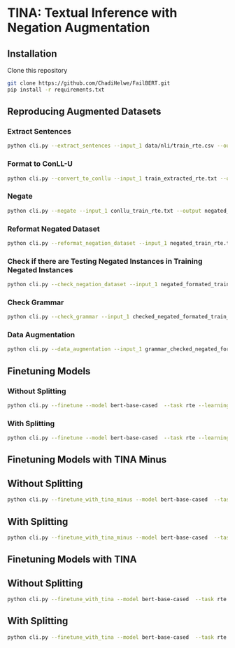 # TINA: Textual Inference with Negation Augmentation

## Installation

Clone this repository

```bash
git clone https://github.com/ChadiHelwe/FailBERT.git
pip install -r requirements.txt
```

## Reproducing Augmented Datasets
### Extract Sentences
```bash
python cli.py --extract_sentences --input_1 data/nli/train_rte.csv --output extracted_train_rte.txt
```

### Format to ConLL-U
```bash
python cli.py --convert_to_conllu --input_1 train_extracted_rte.txt --output conllu_train_rte.txt
```

### Negate
```bash
python cli.py --negate --input_1 conllu_train_rte.txt --output negated_train_rte.tsv
```


### Reformat Negated Dataset
```bash
python cli.py --reformat_negation_dataset --input_1 negated_train_rte.tsv --input_2 data/nli/train_rte.csv --output negated_formated_train_rte.csv --task rte
```

### Check if there are Testing Negated Instances in Training Negated Instances
```bash
python cli.py --check_negation_dataset --input_1 negated_formated_train_rte.csv --input_2 data/negated_nli/RTE.txt --output checked_negated_formated_train_rte.csv
```


### Check Grammar
```bash
python cli.py --check_grammar --input_1 checked_negated_formated_train_rte.csv  --output grammar_checked_negated_formated_train_rte.csv --device cpu
```

### Data Augmentation
```bash
python cli.py --data_augmentation --input_1 grammar_checked_negated_formated_train_rte.csv --output train_rte_negation_augmented.csv --task rte
```

## Finetuning Models

### Without Splitting 
```bash
python cli.py --finetune --model bert-base-cased  --task rte --learning_rate 1e-4 --epochs 10 --weight_decay 0 --batch_size 8  --runs 2 --device cpu
```

### With Splitting 
```bash
python cli.py --finetune --model bert-base-cased  --task rte --learning_rate 1e-4 --epochs 10 --weight_decay 0 --batch_size 8  --runs 2 --device cpu --split
```

## Finetuning Models with TINA Minus

## Without Splitting 
```bash
python cli.py --finetune_with_tina_minus --model bert-base-cased  --task rte --learning_rate 1e-4 --epochs 10 --weight_decay 0 --batch_size 8  --runs 2 --device cpu
```

## With Splitting 
```bash
python cli.py --finetune_with_tina_minus --model bert-base-cased  --task rte --learning_rate 1e-4 --epochs 10 --weight_decay 0 --batch_size 8 --runs 2 --device cpu --split
```

## Finetuning Models with TINA

## Without Splitting 
```bash
python cli.py --finetune_with_tina --model bert-base-cased  --task rte --learning_rate 1e-4 --epochs 10 --weight_decay 0 --batch_size 8 --runs 2 --device cpu
```

## With Splitting 
```bash
python cli.py --finetune_with_tina --model bert-base-cased  --task rte --learning_rate 1e-4 --epochs 10 --weight_decay 0 --batch_size 8 --runs 2 --device cpu --split
```

